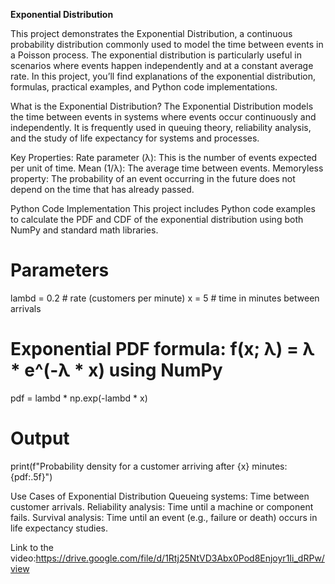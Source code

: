 **Exponential Distribution**

This project demonstrates the Exponential Distribution, a continuous probability distribution commonly used to model the time between events in a Poisson process. The exponential distribution is particularly useful in scenarios where events happen independently and at a constant average rate. In this project, you’ll find explanations of the exponential distribution, formulas, practical examples, and Python code implementations.

What is the Exponential Distribution?
The Exponential Distribution models the time between events in systems where events occur continuously and independently. It is frequently used in queuing theory, reliability analysis, and the study of life expectancy for systems and processes.

Key Properties:
Rate parameter (λ): This is the number of events expected per unit of time.
Mean (1/λ): The average time between events.
Memoryless property: The probability of an event occurring in the future does not depend on the time that has already passed.

Python Code Implementation
This project includes Python code examples to calculate the PDF and CDF of the exponential distribution using both NumPy and standard math libraries.



# Parameters
lambd = 0.2  # rate (customers per minute)
x = 5  # time in minutes between arrivals

# Exponential PDF formula: f(x; λ) = λ * e^(-λ * x) using NumPy
pdf = lambd * np.exp(-lambd * x)

# Output
print(f"Probability density for a customer arriving after {x} minutes: {pdf:.5f}")


Use Cases of Exponential Distribution
Queueing systems: Time between customer arrivals.
Reliability analysis: Time until a machine or component fails.
Survival analysis: Time until an event (e.g., failure or death) occurs in life expectancy studies.

Link to the video:https://drive.google.com/file/d/1Rtj25NtVD3Abx0Pod8Enjoyr1Ii_dRPw/view

